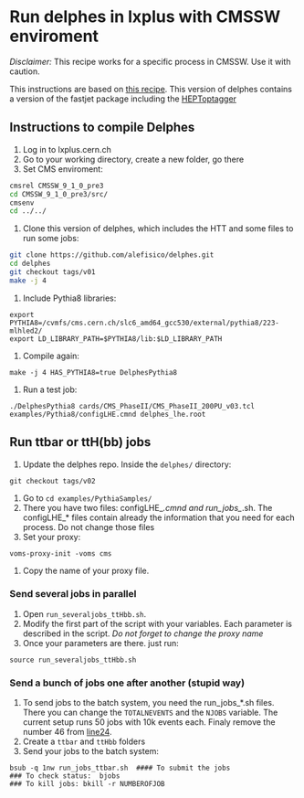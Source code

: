 # Run delphes in lxplus with CMSSW enviroment

_Disclaimer:_ This recipe works for a specific process in CMSSW. Use it with caution.

This instructions are based on [this recipe](https://twiki.cern.ch/twiki/bin/viewauth/CMS/DelphesUPG). This version of delphes contains a version of the fastjet package including the [HEPToptagger](http://www.thphys.uni-heidelberg.de/~plehn/index.php?show=heptoptagger&visible=tools)

## Instructions to compile Delphes

1. Log in to lxplus.cern.ch
1. Go to your working directory, create a new folder, go there
1. Set CMS enviroment:
```bash
cmsrel CMSSW_9_1_0_pre3
cd CMSSW_9_1_0_pre3/src/
cmsenv
cd ../../
```
1. Clone this version of delphes, which includes the HTT and some files to run some jobs:
```bash
git clone https://github.com/alefisico/delphes.git
cd delphes
git checkout tags/v01
make -j 4
```
1. Include Pythia8 libraries:
```
export PYTHIA8=/cvmfs/cms.cern.ch/slc6_amd64_gcc530/external/pythia8/223-mlhled2/
export LD_LIBRARY_PATH=$PYTHIA8/lib:$LD_LIBRARY_PATH
```
1. Compile again:
```
make -j 4 HAS_PYTHIA8=true DelphesPythia8  
```
1. Run a test job:
```
./DelphesPythia8 cards/CMS_PhaseII/CMS_PhaseII_200PU_v03.tcl examples/Pythia8/configLHE.cmnd delphes_lhe.root
```

## Run ttbar or ttH(bb) jobs

1. Update the delphes repo. Inside the `delphes/` directory:
```
git checkout tags/v02
```
1. Go to `cd examples/PythiaSamples/`
1. There you have two files: configLHE_*.cmnd and run_jobs_*.sh. The configLHE_* files contain already the information that you need for each process. Do not change those files
1. Set your proxy:
```
voms-proxy-init -voms cms
```
1. Copy the name of your proxy file.

### Send several jobs in parallel

1. Open `run_severaljobs_ttHbb.sh`.
1. Modify the first part of the script with your variables. Each parameter is described in the script. _Do not forget to change the proxy name_
1. Once your parameters are there. just run:
```
source run_severaljobs_ttHbb.sh
```


### Send a bunch of jobs one after another (stupid way)
1. To send jobs to the batch system, you need the run_jobs_*.sh files. There you can change the `TOTALNEVENTS` and the `NJOBS` variable. The current setup runs 50 jobs with 10k events each. Finaly remove the number 46 from [line24](https://github.com/alefisico/delphes/blob/myV0/examples/PythiaSamples/run_jobs_ttbar.sh#L24).
1. Create a `ttbar` and `ttHbb` folders
1. Send your jobs to the batch system:
```
bsub -q 1nw run_jobs_ttbar.sh  #### To submit the jobs
### To check status:  bjobs
### To kill jobs: bkill -r NUMBEROFJOB
```
